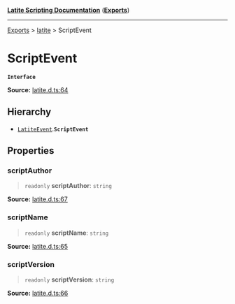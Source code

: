 [**Latite Scripting Documentation**](../../README.md) ([**Exports**](../../exports.md))

---

[Exports](../../exports.md) > [latite](../index.md) > ScriptEvent

# ScriptEvent

**`Interface`**

**Source:** [latite.d.ts:64](https://github.com/EpiclyRaspberry/latitescripting.github.io/blob/0717eac/definitions/latite.d.ts#L64)

## Hierarchy

- [`LatiteEvent`](interface.LatiteEvent.md).**`ScriptEvent`**

## Properties

### scriptAuthor

> `readonly` **scriptAuthor**: `string`

**Source:** [latite.d.ts:67](https://github.com/EpiclyRaspberry/latitescripting.github.io/blob/0717eac/definitions/latite.d.ts#L67)

### scriptName

> `readonly` **scriptName**: `string`

**Source:** [latite.d.ts:65](https://github.com/EpiclyRaspberry/latitescripting.github.io/blob/0717eac/definitions/latite.d.ts#L65)

### scriptVersion

> `readonly` **scriptVersion**: `string`

**Source:** [latite.d.ts:66](https://github.com/EpiclyRaspberry/latitescripting.github.io/blob/0717eac/definitions/latite.d.ts#L66)
